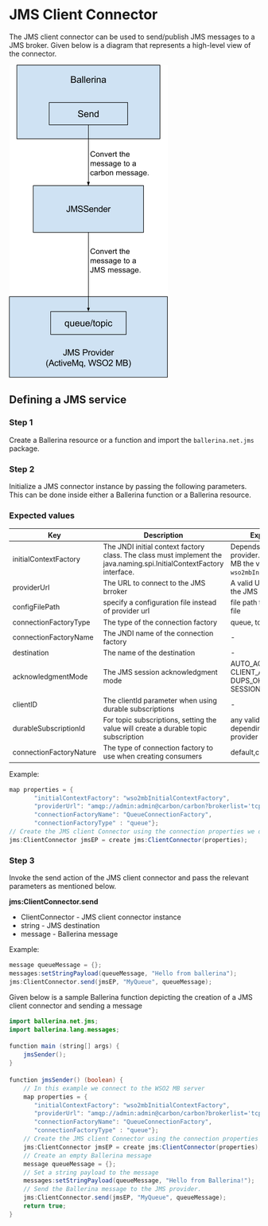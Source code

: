 # JMS Client Connector

The JMS client connector can be used to send/publish JMS messages to a JMS broker. Given below is a diagram that represents a high-level view of the connector.

![JMS_Client_Connector](../images/jms_client_connector.png)

## Defining a JMS service

### Step 1
Create a Ballerina resource or a function and import the `ballerina.net.jms` package.

### Step 2
Initialize a JMS connector instance by passing the following parameters. This can be done inside either a Ballerina function or a Ballerina resource.

### Expected values

Key | Description | Expected Values | Default Value
------------ | ------------- | ----------- | ----------
initialContextFactory | The JNDI initial context factory class. The class must implement the java.naming.spi.InitialContextFactory interface. | Depends on the JMS provider. When using WSO2 MB the value can be set as `wso2mbInitialContextFactory` | -
providerUrl | The URL to connect to the JMS brroker | A valid URL depending on the JMS provider. | -
configFilePath | specify a configuration file instead of provider url | file path to a jndi.properties file | -
connectionFactoryType | The type of the connection factory | queue, topic | queue
connectionFactoryName | The JNDI name of the connection factory | - | -
destination | The name of the destination | - | service name
acknowledgmentMode | The JMS session acknowledgment mode | AUTO_ACKNOWLEDGE, CLIENT_ACKNOWLEDGE, DUPS_OK_ACKNOWLEDGE, SESSION_TRANSACTED | AUTO_ACKNOWLEDGE
clientID | The clientId parameter when using durable subscriptions | - | -
durableSubscriptionId | For topic subscriptions, setting the value will create a durable topic subscription | any valid subscription name depending on the JMS provider | -
connectionFactoryNature | The type of connection factory to use when creating consumers | default,cached,pooled | default

Example:

```java
map properties = {
       "initialContextFactory": "wso2mbInitialContextFactory",
       "providerUrl": "amqp://admin:admin@carbon/carbon?brokerlist='tcp://localhost:5672'",
       "connectionFactoryName": "QueueConnectionFactory",
       "connectionFactoryType" : "queue"};
// Create the JMS client Connector using the connection properties we defined earlier.
jms:ClientConnector jmsEP = create jms:ClientConnector(properties);
```

### Step 3
Invoke the send action of the JMS client connector and pass the relevant parameters as mentioned below.

**jms:ClientConnector.send**

* ClientConnector - JMS client connector instance
* string          - JMS destination
* message         - Ballerina message

Example:

```java
message queueMessage = {};
messages:setStringPayload(queueMessage, "Hello from ballerina");
jms:ClientConnector.send(jmsEP, "MyQueue", queueMessage);
```

Given below is a sample Ballerina function depicting the creation of a JMS client connector and sending a message

```java
import ballerina.net.jms;
import ballerina.lang.messages;

function main (string[] args) {
    jmsSender();
}

function jmsSender() (boolean) {
    // In this example we connect to the WSO2 MB server
    map properties = {
       "initialContextFactory": "wso2mbInitialContextFactory",
       "providerUrl": "amqp://admin:admin@carbon/carbon?brokerlist='tcp://localhost:5672'",
       "connectionFactoryName": "QueueConnectionFactory",
       "connectionFactoryType" : "queue"};
    // Create the JMS client Connector using the connection properties we defined earlier.
    jms:ClientConnector jmsEP = create jms:ClientConnector(properties);
    // Create an empty Ballerina message
    message queueMessage = {};
    // Set a string payload to the message
    messages:setStringPayload(queueMessage, "Hello from Ballerina!");
    // Send the Ballerina message to the JMS provider.
    jms:ClientConnector.send(jmsEP, "MyQueue", queueMessage);
    return true;
}
```
